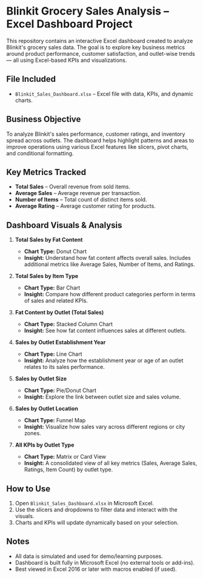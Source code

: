 # Blinkit Grocery Sales Analysis – Excel Dashboard Project

This repository contains an interactive Excel dashboard created to analyze Blinkit's grocery sales data. The goal is to explore key business metrics around product performance, customer satisfaction, and outlet-wise trends — all using Excel-based KPIs and visualizations.

## File Included

- `Blinkit_Sales_Dashboard.xlsx` – Excel file with data, KPIs, and dynamic charts.

## Business Objective

To analyze Blinkit's sales performance, customer ratings, and inventory spread across outlets. The dashboard helps highlight patterns and areas to improve operations using various Excel features like slicers, pivot charts, and conditional formatting.

## Key Metrics Tracked

- **Total Sales** – Overall revenue from sold items.
- **Average Sales** – Average revenue per transaction.
- **Number of Items** – Total count of distinct items sold.
- **Average Rating** – Average customer rating for products.

## Dashboard Visuals & Analysis

1. **Total Sales by Fat Content**
   - **Chart Type:** Donut Chart  
   - **Insight:** Understand how fat content affects overall sales. Includes additional metrics like Average Sales, Number of Items, and Ratings.

2. **Total Sales by Item Type**
   - **Chart Type:** Bar Chart  
   - **Insight:** Compare how different product categories perform in terms of sales and related KPIs.

3. **Fat Content by Outlet (Total Sales)**
   - **Chart Type:** Stacked Column Chart  
   - **Insight:** See how fat content influences sales at different outlets.

4. **Sales by Outlet Establishment Year**
   - **Chart Type:** Line Chart  
   - **Insight:** Analyze how the establishment year or age of an outlet relates to its sales performance.

5. **Sales by Outlet Size**
   - **Chart Type:** Pie/Donut Chart  
   - **Insight:** Explore the link between outlet size and sales volume.

6. **Sales by Outlet Location**
   - **Chart Type:** Funnel Map  
   - **Insight:** Visualize how sales vary across different regions or city zones.

7. **All KPIs by Outlet Type**
   - **Chart Type:** Matrix or Card View  
   - **Insight:** A consolidated view of all key metrics (Sales, Average Sales, Ratings, Item Count) by outlet type.

## How to Use

1. Open `Blinkit_Sales_Dashboard.xlsx` in Microsoft Excel.
2. Use the slicers and dropdowns to filter data and interact with the visuals.
3. Charts and KPIs will update dynamically based on your selection.

## Notes

- All data is simulated and used for demo/learning purposes.
- Dashboard is built fully in Microsoft Excel (no external tools or add-ins).
- Best viewed in Excel 2016 or later with macros enabled (if used).
